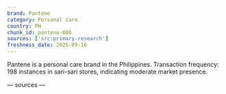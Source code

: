 ```yaml
---
brand: Pantene
category: Personal Care
country: PH
chunk_id: pantene-000
sources: ['src:primary-research']
freshness_date: 2025-09-16
---
```


Pantene is a personal care brand in the Philippines. Transaction frequency: 198 instances in sari-sari stores, indicating moderate market presence.

— sources —
